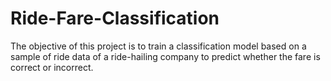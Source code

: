 # Ride-Fare-Classification
The objective of this project is to train a classification model based on a sample of ride data of a ride-hailing company to predict whether the fare is correct or incorrect.
